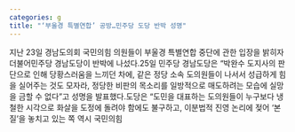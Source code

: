 ```yaml
---
categories: g
title: "‘부울경 특별연합’ 공방…민주당 도당 반박 성명"
---
```

지난 23일 경남도의회 국민의힘 의원들이 부울경 특별연합 중단에 관한 입장을 밝히자 더불어민주당 경남도당이 반박에 나섰다.25일 민주당 경남도당은 “박완수 도지사의 판단으로 인해 당황스러움을 느끼던 차에, 같은 정당 소속 도의원들이 나서서 성급하게 힘을 실어주는 것도 모자라, 정당한 비판의 목소리를 일방적으로 매도하려는 모습에 실망을 금할 수 없다”고 성명을 발표했다.도당은 “도민을 대표하는 도의원들이 누구보다 냉철한 시각으로 화살을 도정에 돌려야 함에도 불구하고, 이분법적 진영 논리에 젖어 ‘본질’을 놓치고 있는 쪽 역시 국민의힘